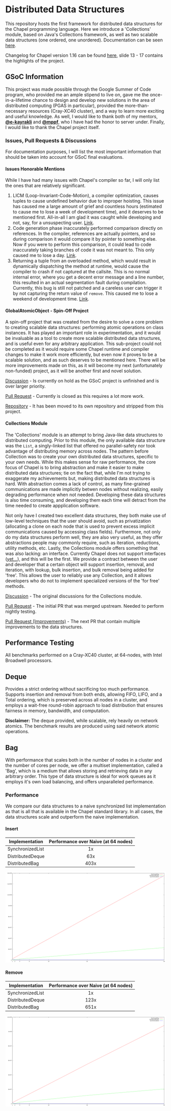 # Distributed Data Structures

This repository hosts the first framework for distributed data structures for the
Chapel programming language. Here we introduce a 'Collections' module, based on Java's
Collections framework, as well as two scalable data structures (one ordered, one unordered). 
Documentation can be seen [here](https://louisjenkinscs.github.io/Distributed-Data-Structures/).

Changelog for Chapel version 1.16 can be found [here](https://chapel-lang.org/releaseNotes/1.16/03-library.pdf), slide 13 - 17 contains the highlights of the project.

## GSoC Information

This project was made possible through the Google Summer of Code program, who provided me an ample
stipend to live on, gave me the once-in-a-lifetime chance to design and develop new solutions in the
area of distributed computing (PGAS in particular), provided the more-than-necessary resources (Cray-XC40
cluster), and a way to learn more exciting and useful knowledge. As well, I would like to thank both of my
mentors, [**@e-kayrakli**](https://github.com/e-kayrakli) and [**@mppf**](https://github.com/mppf), who I 
have had the honor to server under. Finally, I would like to thank the Chapel project itself.

### Issues, Pull Requests & Discussions

For documentation purposes, I will list the most important information that should be taken into account for GSoC
final evaluations.

#### Issues Honorable Mentions

While I have had many issues with Chapel's compiler so far, I will only list the ones that are relatively significant.

1.	LICM (Loop-Invariant-Code-Motion), a compiler optimization, causes tuples to cause undefined behavior due to improper
	hoisting. This issue has caused me a large amount of grief and countless hours (estimated to cause me to lose a week
	of development time), and it deserves to be mentioned first. All-in-all I am glad it was caught while developing and
	not, say, for a unsuspecting user. [Link](https://github.com/chapel-lang/chapel/issues/7003).
2.	Code generation phase inaccurately performed comparison directly on references. In the compiler, references are actually
	pointers, and so during comparison it would compare it by pointer to something else. Now if you were to perform this
	comparison, it could lead to code inaccurately taking branches of code it was not meant to. This only caused me to lose
	a day. [Link](https://github.com/chapel-lang/chapel/pull/7065).
3.	Returning a tuple from an overloaded method, which would result in dynamically dispatching the method at runtime, would
	cause the compiler to crash if not captured at the callsite. This is no normal internal error, where you get a decent 
	error message and a line number, this resulted in an actual segmentation fault during compilation. Currently, this bug 
	is still not patched and a careless user can trigger it by not capturing the return value of `remove`. This caused me
	to lose a weekend of development time. [Link](https://github.com/chapel-lang/chapel/issues/6542).

#### GlobalAtomicObject - Spin-Off Project

A spin-off project that was created from the desire to solve a core problem to creating scalable data structures:
performing atomic operations on class instances. It has played an important role in experimentation, and it would
be invaluable as a tool to create more scalable distributed data structures, and is useful even for any arbitrary
application. This sub-project could not be completed as it would require some Chapel runtime and compiler changes
to make it work more efficiently, but even now it proves to be a scalable solution, and as such deserves to be
mentioned here. There will be more improvements made on this, as it will become my next (unfortunately non-funded)
project, as it will be another first and novel solution.

[Discussion](https://github.com/chapel-lang/chapel/issues/6663) - Is currently on hold as the GSoC project is unfinished
and is over larger priority.

[Pull Request](https://github.com/chapel-lang/chapel/pull/6717) - Currently is closed as this requires a lot more work.

[Repository](https://github.com/LouisJenkinsCS/Chapel-Atomic-Objects) - It has been moved to its own repository and stripped
from this project.

#### Collections Module

The 'Collections' module is an attempt to bring Java-like data structures to distributed computing. Prior to this module, the
only available data structure was the `List`, a singly-linked list that offered no parallel-safety nor took advantage of distributing
memory across nodes. The pattern before Collection was to create your own distributed data structures, specific to your own needs.
While this makes sense for raw performance, the core focus of Chapel is to bring abstraction and make it easier to make distributed
data structures; tie on the fact that, while I'm not trying to exaggerate my achievements but, making distributed data structures is
hard. With abstraction comes a lack of control, as many fine-grained communications are made implicitly betwen nodes without realizing,
easily degrading performance when not needed. Developing these data structures is also time consuming, and developing them each time will
detract from the time needed to create appplication software.

Not only have I created two excellent data structures, they both make use of low-level techniques that the user should avoid, such as
privatization (allocating a clone on each node that is used to prevent excess implicit communications caused by accessing class fields).
Furthermore, not only do my data structures perform well, they are also very useful, as they offer abstractions people may commonly
require, such as iteration, reductions, utility methods, etc. Lastly, the Collections module offers something that was also lacking: an
interface. Currently Chapel does not support interfaces ([yet...](https://github.com/chapel-lang/chapel/blob/master/doc/rst/developer/chips/2.rst#interface-declarations)), and this will be the first. We provide a contract between the user and developer that a certain
object will support insertion, removal, and iteration, with lookup, bulk insertion, and bulk removal being added for 'free'. This allows
the user to reliably use any Collection, and it allows developers who do not to implement specialized versions of the 'for free' methods.

[Discussion](https://github.com/chapel-lang/chapel/issues/6812) - The original discussions for the Collections module.

[Pull Request](https://github.com/chapel-lang/chapel/pull/7062) - The initial PR that was merged upstream. Needed to perform nightly
testing.

[Pull Request (Improvements)](https://github.com/chapel-lang/chapel/pull/7136) - The next PR that contain multiple improvements to the data structures.

## Performance Testing

All benchmarks performed on a Cray-XC40 cluster, at 64-nodes, with Intel Broadwell processors.

## Deque

Provides a strict ordering without sacrificing too much performance. Supports insertion
and removal from both ends, allowing FIFO, LIFO, and a Total ordering, which is
preserved across all nodes in a cluster, and employs a wait-free round-robin approach
to load distribution that ensures fairness in memory, bandwidth, and computation.

**Disclaimer:** The deque provided, while scalable, rely heavily on network atomics.
The benchmark results are produced using said network atomic operations.

## Bag

With performance that scales both in the number of nodes in a cluster and the
number of cores per node, we offer a multiset implementation, called a 'Bag',
which is a medium that allows storing and retrieving data in any arbitrary order.
This type of data structure is ideal for work queues as it employs it's own load
balancing, and offers unparalleled performance.

### Performance

We compare our data structures to a naive synchronized list implementation
as that is all that is available in the Chapel standard library.
In all cases, the data structures scale and outperform the naive implementation.

#### Insert

Implementation | Performance over Naive (at 64 nodes)
-------------- | :-----------:
SynchronizedList | 1x
DistributedDeque | 63x
DistributedBag | 403x

![](results/Collections_Add.png)

#### Remove

Implementation | Performance over Naive (at 64 nodes)
-------------- | :-----------:
SynchronizedList | 1x
DistributedDeque | 123x
DistributedBag | 651x

![](results/Collections_Remove.png)
